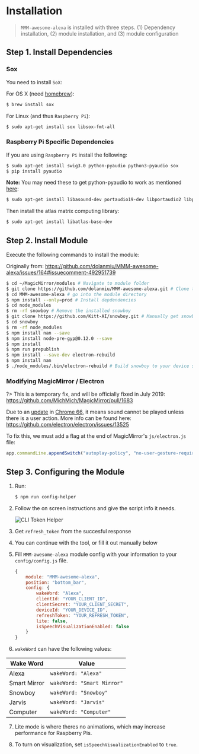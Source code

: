# Installation

> `MMM-awesome-alexa` is installed with three steps. (1) Dependency installation, (2) module installation, and (3) module configuration

## Step 1. Install Dependencies

### Sox

You need to install `SoX`:

For OS X (need [homebrew](https://brew.sh/)):

```bash
$ brew install sox
```

For Linux (and thus `Raspberry Pi`):

```bash
$ sudo apt-get install sox libsox-fmt-all
```

### Raspberry Pi Specific Dependencies

If you are using `Raspberry Pi` install the following:

```bash
$ sudo apt-get install swig3.0 python-pyaudio python3-pyaudio sox
$ pip install pyaudio
```

**Note:** You may need these to get python-pyaudio to work as mentioned [here](https://github.com/dolanmiu/MMM-awesome-alexa/issues/111#issuecomment-398080200):

```bash
$ sudo apt-get install libasound-dev portaudio19-dev libportaudio2 libportaudiocpp0 ffmpeg libav-tools
```

Then install the atlas matrix computing library:

```bash
$ sudo apt-get install libatlas-base-dev
```

## Step 2. Install Module

Execute the following commands to install the module:

Originally from: https://github.com/dolanmiu/MMM-awesome-alexa/issues/164#issuecomment-492951739

```bash
$ cd ~/MagicMirror/modules # Navigate to module folder
$ git clone https://github.com/dolanmiu/MMM-awesome-alexa.git # Clone this repository
$ cd MMM-awesome-alexa # go into the module directory
$ npm install --only=prod # Install depdendencies
$ cd node_modules
$ rm -rf snowboy # Remove the installed snowboy
$ git clone https://github.com/Kitt-AI/snowboy.git # Manually get snowboy from git
$ cd snowboy
$ rm -rf node_modules
$ npm install nan --save
$ npm install node-pre-gyp@0.12.0 --save
$ npm install
$ npm run prepublish
$ npm install --save-dev electron-rebuild
$ npm install nan
$ ./node_modules/.bin/electron-rebuild # Build snowboy to your device specifications
```

### Modifying MagicMirror / Electron

?> This is a temporary fix, and will be officially fixed in July 2019: https://github.com/MichMich/MagicMirror/pull/1683

Due to an [update](https://developers.google.com/web/updates/2017/09/autoplay-policy-changes) in [Chrome 66](https://www.chromium.org/audio-video/autoplay), it means sound cannot be played unless there is a user action. More info can be found here: https://github.com/electron/electron/issues/13525

To fix this, we must add a flag at the end of MagicMirror's `js/electron.js` file:

```js
app.commandLine.appendSwitch("autoplay-policy", "no-user-gesture-required");
```

## Step 3. Configuring the Module

1. Run:

    ```bash
    $ npm run config-helper
    ```

2. Follow the on screen instructions and give the script info it needs.

    ![CLI Token Helper](https://i.imgur.com/ol8IIcp.png)

3. Get `refresh_token` from the succesful response
4. You can continue with the tool, or fill it out manually below
5. Fill `MMM-awesome-alexa` module config with your information to your `config/config.js` file.

    ```js
    {
        module: "MMM-awesome-alexa",
        position: "bottom_bar",
        config: {
            wakeWord: "Alexa",
            clientId: "YOUR_CLIENT_ID",
            clientSecret: "YOUR_CLIENT_SECRET",
            deviceId: "YOUR_DEVICE_ID",
            refreshToken: "YOUR_REFRESH_TOKEN",
            lite: false,
            isSpeechVisualizationEnabled: false
        }
    }
    ```

6. `wakeWord` can have the following values:

| Wake Word    | Value                      |
| ------------ | -------------------------- |
| Alexa        | `wakeWord: "Alexa"`        |
| Smart Mirror | `wakeWord: "Smart Mirror"` |
| Snowboy      | `wakeWord: "Snowboy"`      |
| Jarvis       | `wakeWord: "Jarvis"`       |
| Computer     | `wakeWord: "Computer"`     |

7. Lite mode is where theres no animations, which may increase performance for Raspberry Pis.

8. To turn on visualization, set `isSpeechVisualizationEnabled` to `true`.
